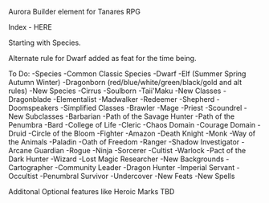 Aurora Builder element for Tanares RPG

Index - HERE

Starting with Species.

Alternate rule for Dwarf added as feat for the time being.

To Do:
-Species
    -Common Classic Species
        -Dwarf
        -Elf (Summer Spring Autumn Winter)
        -Dragonborn (red/blue/white/green/black/gold and alt rules)
    -New Species
        -Cirrus
        -Soulborn
        -Taii'Maku
-New Classes
    -Dragonblade
    -Elementalist
    -Madwalker
    -Redeemer
    -Shepherd
    -Doomspeakers
-Simplified Classes
    -Brawler
    -Mage
    -Priest
    -Scoundrel
-New Subclasses
    -Barbarian
        -Path of the Savage Hunter
        -Path of the Penumbra
    -Bard
        -College of Life
    -Cleric
        -Chaos Domain
        -Courage Domain
    -Druid
        -Circle of the Bloom
    -Fighter
        -Amazon
        -Death Knight
    -Monk
        -Way of the Animals
    -Paladin
        -Oath of Freedom
    -Ranger
        -Shadow Investigator
        -Arcane Guardian
    -Rogue
        -Ninja
    -Sorcerer
        -Cultist
    -Warlock
        -Pact of the Dark Hunter
    -Wizard
        -Lost Magic Researcher
-New Backgrounds
    -Cartographer
    -Community Leader
    -Dragon Hunter
    -Imperial Servant
    -Occultist
    -Penumbral Survivor
    -Undercover
-New Feats
-New Spells

Additonal Optional features like Heroic Marks TBD